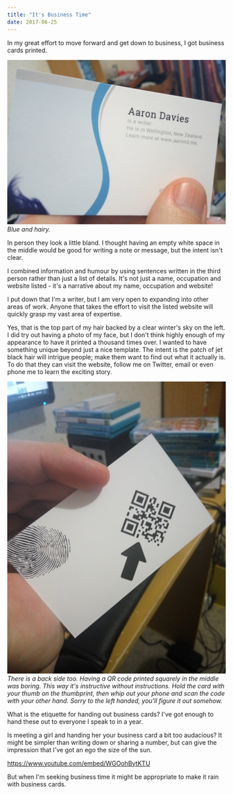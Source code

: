 ```yaml
---
title: "It's Business Time"
date: 2017-06-25
---
```


In my great effort to move forward and get down to business, I got business cards printed.

![Blue and hairy.](../../assets/images/blog/IMG_20170624_153338.jpg)
_Blue and hairy._

In person they look a little bland. I thought having an empty white space in the middle would be good for writing a note or message, but the intent isn't clear.

I combined information and humour by using sentences written in the third person rather than just a list of details. It's not just a name, occupation and website listed - it's a narrative about my name, occupation and website!

I put down that I'm a writer, but I am very open to expanding into other areas of work. Anyone that takes the effort to visit the listed website will quickly grasp my vast area of expertise.

Yes, that is the top part of my hair backed by a clear winter's sky on the left. I did try out having a photo of my face, but I don't think highly enough of my appearance to have it printed a thousand times over. I wanted to have something unique beyond just a nice template. The intent is the patch of jet black hair will intrigue people; make them want to find out what it actually is. To do that they can visit the website, follow me on Twitter, email or even phone me to learn the exciting story.

![IMG_20170625_225112](../../assets/images/blog/IMG_20170625_225112.jpg)
_There is a back side too. Having a QR code printed squarely in the middle was boring. This way it's instructive without instructions. Hold the card with your thumb on the thumbprint, then whip out your phone and scan the code with your other hand. Sorry to the left handed, you'll figure it out somehow._

What is the etiquette for handing out business cards? I've got enough to hand these out to everyone I speak to in a year.

Is meeting a girl and handing her your business card a bit too audacious? It might be simpler than writing down or sharing a number, but can give the impression that I've got an ego the size of the sun.

https://www.youtube.com/embed/WGOohBytKTU

But when I'm seeking business time it might be appropriate to make it rain with business cards.
